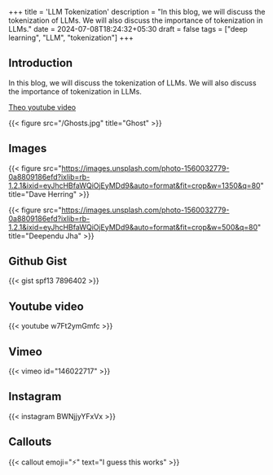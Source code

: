 +++
title = 'LLM Tokenization'
description = "In this blog, we will discuss the tokenization of LLMs. We will also discuss the importance of tokenization in LLMs."
date = 2024-07-08T18:24:32+05:30
draft = false
tags = ["deep learning", "LLM", "tokenization"]
+++

## Introduction

In this blog, we will discuss the tokenization of LLMs. We will also discuss the importance of tokenization in LLMs.

[Theo youtube video](https://youtu.be/Cnu7LNXN7fQ?si=FiZdcYSS0NcG57BU)

{{< figure src="/Ghosts.jpg" title="Ghost" >}}

## Images

{{< figure src="https://images.unsplash.com/photo-1560032779-0a8809186efd?ixlib=rb-1.2.1&ixid=eyJhcHBfaWQiOjEyMDd9&auto=format&fit=crop&w=1350&q=80" title="Dave Herring" >}}

{{< figure src="https://images.unsplash.com/photo-1560032779-0a8809186efd?ixlib=rb-1.2.1&ixid=eyJhcHBfaWQiOjEyMDd9&auto=format&fit=crop&w=500&q=80" title="Deependu Jha" >}}

## Github Gist

{{< gist spf13 7896402 >}}

## Youtube video

{{< youtube w7Ft2ymGmfc >}}

<!-- ## Tweet

{{< tweet 877500564405444608 >}} -->

## Vimeo

{{< vimeo id="146022717" >}}

## Instagram

{{< instagram BWNjjyYFxVx >}}

## Callouts

{{< callout emoji="⚡️" text="I guess this works" >}}
